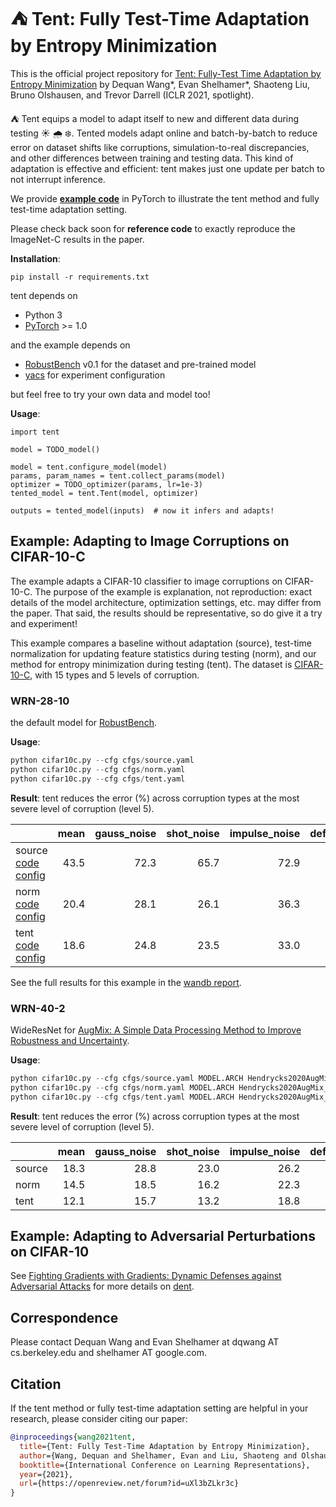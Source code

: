 # ⛺️ Tent: Fully Test-Time Adaptation by Entropy Minimization

This is the official project repository for [Tent: Fully-Test Time Adaptation by Entropy Minimization](https://openreview.net/forum?id=uXl3bZLkr3c) by
Dequan Wang\*, Evan Shelhamer\*, Shaoteng Liu, Bruno Olshausen, and Trevor Darrell (ICLR 2021, spotlight).

⛺️ Tent equips a model to adapt itself to new and different data during testing ☀️ 🌧 ❄️.
Tented models adapt online and batch-by-batch to reduce error on dataset shifts like corruptions, simulation-to-real discrepancies, and other differences between training and testing data.
This kind of adaptation is effective and efficient: tent makes just one update per batch to not interrupt inference.

We provide **[example code](#example-adapting-to-image-corruptions-on-cifar-10-c)** in PyTorch to illustrate the tent method and fully test-time adaptation setting.

Please check back soon for **reference code** to exactly reproduce the ImageNet-C results in the paper.

**Installation**:

```
pip install -r requirements.txt
```

tent depends on

- Python 3
- [PyTorch](https://pytorch.org/) >= 1.0

and the example depends on

- [RobustBench](https://github.com/RobustBench/robustbench) v0.1 for the dataset and pre-trained model
- [yacs](https://github.com/rbgirshick/yacs) for experiment configuration

but feel free to try your own data and model too!

**Usage**:

```
import tent

model = TODO_model()

model = tent.configure_model(model)
params, param_names = tent.collect_params(model)
optimizer = TODO_optimizer(params, lr=1e-3)
tented_model = tent.Tent(model, optimizer)

outputs = tented_model(inputs)  # now it infers and adapts!
```

## Example: Adapting to Image Corruptions on CIFAR-10-C

The example adapts a CIFAR-10 classifier to image corruptions on CIFAR-10-C.
The purpose of the example is explanation, not reproduction: exact details of the model architecture, optimization settings, etc. may differ from the paper.
That said, the results should be representative, so do give it a try and experiment!

This example compares a baseline without adaptation (source), test-time normalization for updating feature statistics during testing (norm), and our method for entropy minimization during testing (tent).
The dataset is [CIFAR-10-C](https://github.com/hendrycks/robustness/), with 15 types and 5 levels of corruption.

### WRN-28-10

the default model for [RobustBench](https://github.com/RobustBench/robustbench).

**Usage**:

```python
python cifar10c.py --cfg cfgs/source.yaml
python cifar10c.py --cfg cfgs/norm.yaml
python cifar10c.py --cfg cfgs/tent.yaml
```

**Result**: tent reduces the error (%) across corruption types at the most severe level of corruption (level 5).

|                                                            | mean | gauss_noise | shot_noise | impulse_noise | defocus_blur | glass_blur | motion_blur | zoom_blur | snow | frost |  fog | brightness | contrast | elastic_trans | pixelate | jpeg |
| ---------------------------------------------------------- | ---: | ----------: | ---------: | ------------: | -----------: | ---------: | ----------: | --------: | ---: | ----: | ---: | ---------: | -------: | ------------: | -------: | ---: |
| source [code](./cifar10c.py)   [config](./cfgs/source.yaml)       | 43.5 |        72.3 |       65.7 |          72.9 |         46.9 |       54.3 |        34.8 |      42.0 | 25.1 |  41.3 | 26.0 |        9.3 |     46.7 |          26.6 |     58.5 | 30.3 |
| norm   [code](./norm.py)       [config](./cfgs/norm.yaml)         | 20.4 |        28.1 |       26.1 |          36.3 |         12.8 |       35.3 |        14.2 |      12.1 | 17.3 |  17.4 | 15.3 |        8.4 |     12.6 |          23.8 |     19.7 | 27.3 |
| tent   [code](./tent.py)       [config](./cfgs/tent.yaml)         | 18.6 |        24.8 |       23.5 |          33.0 |         12.0 |       31.8 |        13.7 |      10.8 | 15.9 |  16.2 | 13.7 |        7.9 |     12.1 |          22.0 |     17.3 | 24.2 |

See the full results for this example in the [wandb report](https://wandb.ai/tent/cifar10c/reports/Tent-Example-Image-Corruptions--Vmlldzo1NTA0NzM).

### WRN-40-2

WideResNet for [AugMix: A Simple Data Processing Method to Improve Robustness and Uncertainty](https://arxiv.org/abs/1912.02781).

**Usage**:

```python
python cifar10c.py --cfg cfgs/source.yaml MODEL.ARCH Hendrycks2020AugMix_WRN
python cifar10c.py --cfg cfgs/norm.yaml MODEL.ARCH Hendrycks2020AugMix_WRN
python cifar10c.py --cfg cfgs/tent.yaml MODEL.ARCH Hendrycks2020AugMix_WRN
```

**Result**: tent reduces the error (%) across corruption types at the most severe level of corruption (level 5).

|                                                            | mean | gauss_noise | shot_noise | impulse_noise | defocus_blur | glass_blur | motion_blur | zoom_blur | snow | frost |  fog | brightness | contrast | elastic_trans | pixelate | jpeg |
|------------|-----:|------------:|-----------:|--------------:|-------------:|-----------:|------------:|----------:|-----:|------:|-----:|-----------:|---------:|--------------:|---------:|-----:|
| source     | 18.3 |        28.8 |       23.0 |          26.2 |          9.5 |       20.6 |        10.6 |       9.3 | 14.2 |  15.3 | 17.5 |        7.6 |     20.9 |          14.7 |     41.3 | 14.7 |
| norm       | 14.5 |        18.5 |       16.2 |          22.3 |          9.0 |       21.9 |        10.5 |       9.7 | 12.8 |  13.3 | 15.0 |        7.6 |     11.9 |          16.3 |     15.0 | 17.5 |
| tent       | 12.1 |        15.7 |       13.2 |          18.8 |          7.9 |       18.1 |         9.0 |       8.0 | 10.4 |  10.8 | 12.4 |        6.7 |     10.0 |          14.0 |     11.4 | 14.8 |

## Example: Adapting to Adversarial Perturbations on CIFAR-10
See [Fighting Gradients with Gradients: Dynamic Defenses against Adversarial Attacks](https://arxiv.org/abs/2105.08714) for more details on [dent](https://github.com/DequanWang/dent).

## Correspondence

Please contact Dequan Wang and Evan Shelhamer at dqwang AT cs.berkeley.edu and shelhamer AT google.com.

## Citation

If the tent method or fully test-time adaptation setting are helpful in your research, please consider citing our paper:

```bibtex
@inproceedings{wang2021tent,
  title={Tent: Fully Test-Time Adaptation by Entropy Minimization},
  author={Wang, Dequan and Shelhamer, Evan and Liu, Shaoteng and Olshausen, Bruno and Darrell, Trevor},
  booktitle={International Conference on Learning Representations},
  year={2021},
  url={https://openreview.net/forum?id=uXl3bZLkr3c}
}
```

